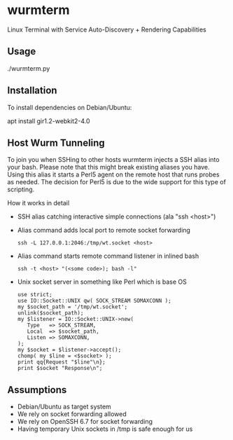 # wurmterm
Linux Terminal with Service Auto-Discovery + Rendering Capabilities 

## Usage

   ./wurmterm.py

## Installation

To install dependencies on Debian/Ubuntu:

   apt install gir1.2-webkit2-4.0

## Host Wurm Tunneling

To join you when SSHing to other hosts wurmterm injects a SSH alias
into your bash. Please note that this might break existing aliases
you have. Using this alias it starts a Perl5 agent on the remote host
that runs probes as needed. The decision for Perl5 is due to the wide
support for this type of scripting.

How it works in detail

* SSH alias catching interactive simple connections (ala "ssh &lt;host>")
* Alias command adds local port to remote socket forwarding 
  
      ssh -L 127.0.0.1:2046:/tmp/wt.socket <host>

* Alias command starts remote command listener in inlined bash

      ssh -t <host> "(<some code>); bash -l"

* Unix socket server in something like Perl which is base OS

      use strict;
      use IO::Socket::UNIX qw( SOCK_STREAM SOMAXCONN );
      my $socket_path = '/tmp/wt.socket';
      unlink($socket_path);
      my $listener = IO::Socket::UNIX->new(
         Type   => SOCK_STREAM,
         Local  => $socket_path,
         Listen => SOMAXCONN,
      );
      my $socket = $listener->accept();
      chomp( my $line = <$socket> );
      print qq{Request "$line"\n};
      print $socket "Response\n";

## Assumptions

* Debian/Ubuntu as target system
* We rely on socket forwarding allowed
* We rely on OpenSSH 6.7 for socket forwarding
* Having temporary Unix sockets in /tmp is safe enough for us
 

